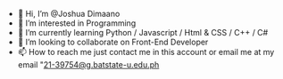 - 👋 Hi, I’m @Joshua Dimaano
- 👀 I’m interested in Programming
- 🌱 I’m currently learning Python / Javascript / Html & CSS / C++ / C#
- 💞️ I’m looking to collaborate on Front-End Developer
- 📫 How to reach me just contact me in this account or email me at my email "21-39754@g.batstate-u.edu.ph

<!---
super-smile/super-smile is a ✨ special ✨ repository because its `README.md` (this file) appears on your GitHub profile.
You can click the Preview link to take a look at your changes.
--->
